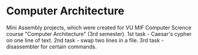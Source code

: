 # Computer Architecture
Mini Assembly projects, which were created for VU MIF Computer Science course "Computer Architecture" (3rd semester). 
		1st task - Caesar's cypher on one line of text. 
		2nd task - swap two lines in a file. 
		3rd task - disassembler for certain commands.
